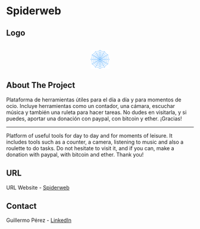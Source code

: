 <div id="top"></div>

# Spiderweb

## Logo
<br />
<div align="center">
    <img src="./img/logo1.png" alt="Logo">
</div>


## About The Project

Plataforma de herramientas útiles para el día a día y para momentos de ocio. Incluye herramientas como un contador, una cámara, escuchar música y también una ruleta para hacer tareas. No dudes en visitarla, y si puedes, aportar una donación con paypal, con bitcoin y ether. ¡Gracias!

------------------------------------------------------------------------------------------------------------------------

Platform of useful tools for day to day and for moments of leisure. It includes tools such as a counter, a camera, listening to music and also a roulette to do tasks. Do not hesitate to visit it, and if you can, make a donation with paypal, with bitcoin and ether. Thank you!


## URL

URL Website - [Spiderweb](https://www.spiderweb.es)


## Contact

Guillermo Pérez - [LinkedIn](https://linkedin.com/in/guillermo-perez-fuentes)